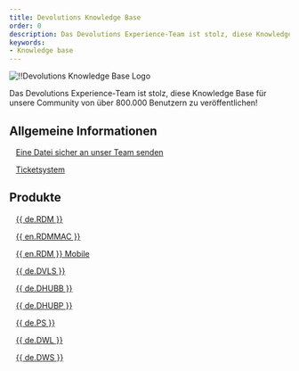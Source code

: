 ```yaml
---
title: Devolutions Knowledge Base
order: 0
description: Das Devolutions Experience-Team ist stolz, diese Knowledge Base für unsere Community von über 800.000 Benutzern zu veröffentlichen!
keywords:
- Knowledge base
---
```


![!!Devolutions Knowledge Base Logo](https://webdevolutions.blob.core.windows.net/images/projects/knowledge-base/logos/knowledge-base-color-shadow.svg)  

Das Devolutions Experience-Team ist stolz, diese Knowledge Base für unsere Community von über 800.000 Benutzern zu veröffentlichen!  

## Allgemeine Informationen

&nbsp; &nbsp;[Eine Datei sicher an unser Team senden](/de/kb/devolutions-customer-success/securely-send-file/)  

&nbsp; &nbsp;[Ticketsystem](/de/kb/devolutions-customer-success/ticketing-system/)  

## Produkte 

&nbsp; &nbsp;[{{ de.RDM }}](/de/kb/remote-desktop-manager/)  

&nbsp; &nbsp;[{{ en.RDMMAC }}](/de/kb/remote-desktop-manager-macos/)  

&nbsp; &nbsp;[{{ en.RDM }} Mobile](/de/kb/remote-desktop-manager-mobile/)  

&nbsp; &nbsp;[{{ de.DVLS }}](/de/kb/devolutions-server/)  

&nbsp; &nbsp;[{{ de.DHUBB }}](/de/kb/hub-business/)  

&nbsp; &nbsp;[{{ de.DHUBP }}](/de/kb/hub-personal/)  

&nbsp; &nbsp;[{{ de.PS }}](/de/kb/devolutions-powershell/)  

&nbsp; &nbsp;[{{ de.DWL }}](/de/kb/devolutions-web-login/)  

&nbsp; &nbsp;[{{ de.DWS }}](/de/kb/devolutions-workspace/)  
